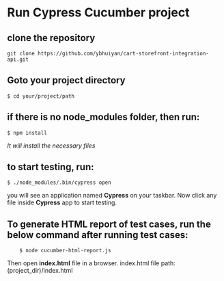 # Run Cypress Cucumber project

## clone the repository
```
git clone https://github.com/ybhuiyan/cart-storefront-integration-api.git
```
## Goto your project directory
```
$ cd your/project/path
```
## if there is no node_modules folder, then run:
```
$ npm install
```
*It will install the necessary files*

## to start testing, run:
```
$ ./node_modules/.bin/cypress open
```

you will see an application named **Cypress** on your taskbar.
Now click any file inside **Cypress** app to start testing.



## To generate HTML report of test cases, run the below command after running test cases:
```
	$ node cucumber-html-report.js
```
Then open **index.html** file in a browser.
index.html file path: (project_dir)/index.html
